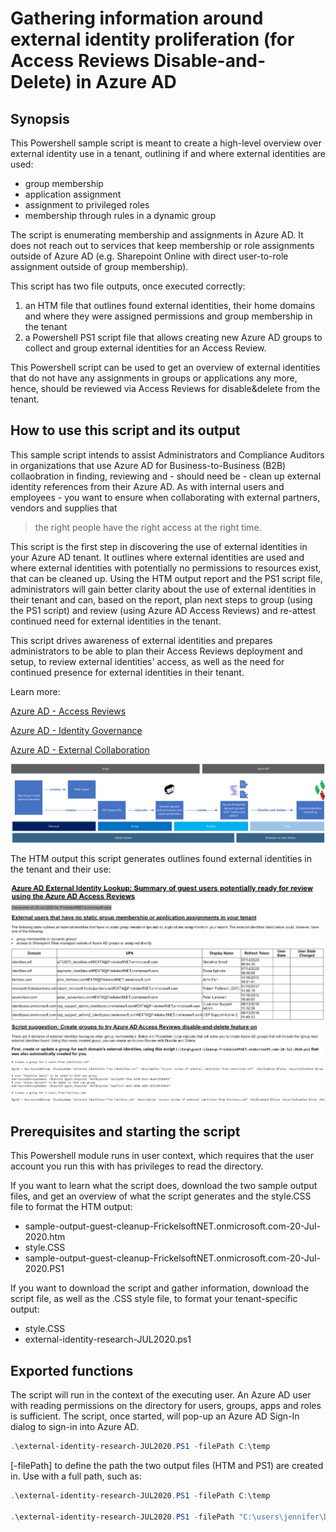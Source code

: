# Gathering information around external identity proliferation (for Access Reviews Disable-and-Delete) in Azure AD
## Synopsis

This Powershell sample script is meant to create a high-level overview over external identity use in a tenant, outlining if and where external identities are used:
* group membership
* application assignment
* assignment to privileged roles
* membership through rules in a dynamic group

The script is enumerating membership and assignments in Azure AD. It does not reach out to services that keep membership or role assignments outside of Azure AD (e.g. Sharepoint Online with direct user-to-role assignment outside of group membership).

This script has two file outputs, once executed correctly:
1. an HTM file that outlines found external identities, their home domains and where they were assigned permissions and group membership in the tenant
2. a Powershell PS1 script file that allows creating new Azure AD groups to collect and group external identities for an Access Review.

This Powershell script can be used to get an overview of external identities that do not have any assignments in groups or applications any more, hence, should be reviewed via Access Reviews for disable&delete from the tenant.

## How to use this script and its output

This sample script intends to assist Administrators and Compliance Auditors in organizations that use Azure AD for Business-to-Business (B2B) collaobration in finding, reviewing and - should need be - clean up external identity references from their Azure AD. As with internal users and employees - you want to ensure when collaborating with external partners, vendors and supplies that 

> the right people have the right access at the right time.

This script is the first step in discovering the use of external identities in your Azure AD tenant. It outlines where external identities are used and where external identities with potentially no permissions to resources exist, that can be cleaned up. Using the HTM output report and the PS1 script file, administrators will gain better clarity about the use of external identities in their tenant and can, based on the report, plan next steps to group (using the PS1 script) and review (using Azure AD Access Reviews) and re-attest continued need for external identities in the tenant.

This script drives awareness of external identities and prepares administrators to be able to plan their Access Reviews deployment and setup, to review external identities' access, as well as the need for continued presence for external identities in their tenant.

Learn more:

[Azure AD - Access Reviews](https://docs.microsoft.com/en-us/azure/active-directory/governance/access-reviews-overview)

[Azure AD - Identity Governance](https://docs.microsoft.com/en-us/azure/active-directory/governance/identity-governance-overview)

[Azure AD - External Collaboration](https://docs.microsoft.com/en-us/azure/active-directory/b2b/what-is-b2b)


![How we suggest you use this script](./screenshots/ExternalIdentityUse.png)

The HTM output this script generates outlines found external identities in the tenant and their use:

![The HTM output file generated from the script](./screenshots/HTM-output.png)


## Prerequisites and starting the script
This Powershell module runs in user context, which requires that the user account you run this with has privileges to read the directory. 

If you want to learn what the script does, download the two sample output files, and get an overview of what the script generates and the style.CSS file to format the HTM output:
* sample-output-guest-cleanup-FrickelsoftNET.onmicrosoft.com-20-Jul-2020.htm
* style.CSS
* sample-output-guest-cleanup-FrickelsoftNET.onmicrosoft.com-20-Jul-2020.PS1

If you want to download the script and gather information, download the script file, as well as the .CSS style file, to format your tenant-specific output:
* style.CSS
* external-identity-research-JUL2020.ps1

## Exported functions
The script will run in the context of the executing user. An Azure AD user with reading permissions on the directory for users, groups, apps and roles is sufficient. The script, once started, will pop-up an Azure AD Sign-In dialog to sign-in into Azure AD.
```Powershell
.\external-identity-research-JUL2020.PS1 -filePath C:\temp
```


[-filePath] to define the path the two output files (HTM and PS1) are created in. Use with a full path, such as:

```Powershell
.\external-identity-research-JUL2020.PS1 -filePath C:\temp

.\external-identity-research-JUL2020.PS1 -filePath "C:\users\jennifer\Downloads\script files"
```



